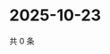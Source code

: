 # 2025-10-23

共 0 条

<!-- BEGIN ZHIHUVIDEO -->
<!-- 最后更新时间 Thu Oct 23 2025 04:13:56 GMT+0800 (China Standard Time) -->

<!-- END ZHIHUVIDEO -->
